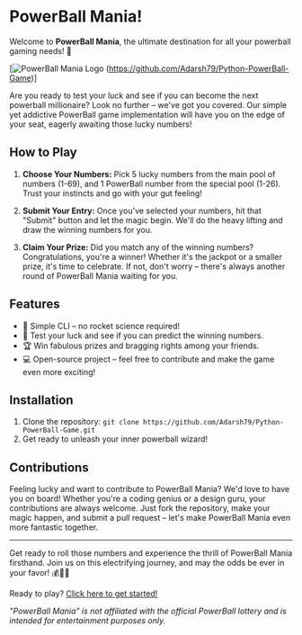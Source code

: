 # PowerBall Mania!

Welcome to **PowerBall Mania**, the ultimate destination for all your powerball gaming needs! 🎉

[![PowerBall Mania Logo](https://w7.pngwing.com/pngs/350/766/png-transparent-lottery-number-powerball-ten-s-purple-text-violet-thumbnail.png)
(https://github.com/Adarsh79/Python-PowerBall-Game)]

Are you ready to test your luck and see if you can become the next powerball millionaire? Look no further – we've got you covered. Our simple yet addictive PowerBall game implementation will have you on the edge of your seat, eagerly awaiting those lucky numbers!

## How to Play

1. **Choose Your Numbers:** Pick 5 lucky numbers from the main pool of numbers (1-69), and 1 PowerBall number from the special pool (1-26). Trust your instincts and go with your gut feeling!

2. **Submit Your Entry:** Once you've selected your numbers, hit that "Submit" button and let the magic begin. We'll do the heavy lifting and draw the winning numbers for you.

3. **Claim Your Prize:** Did you match any of the winning numbers? Congratulations, you're a winner! Whether it's the jackpot or a smaller prize, it's time to celebrate. If not, don't worry – there's always another round of PowerBall Mania waiting for you.

## Features

- 🌟 Simple CLI – no rocket science required!
- 🎩 Test your luck and see if you can predict the winning numbers.
- 🏆 Win fabulous prizes and bragging rights among your friends.
- 💻 Open-source project – feel free to contribute and make the game even more exciting!

## Installation

1. Clone the repository: `git clone https://github.com/Adarsh79/Python-PowerBall-Game.git`
2. Get ready to unleash your inner powerball wizard!

## Contributions

Feeling lucky and want to contribute to PowerBall Mania? We'd love to have you on board! Whether you're a coding genius or a design guru, your contributions are always welcome. Just fork the repository, make your magic happen, and submit a pull request – let's make PowerBall Mania even more fantastic together.

---

Get ready to roll those numbers and experience the thrill of PowerBall Mania firsthand. Join us on this electrifying journey, and may the odds be ever in your favor! 💰🎉🔮

Ready to play? [Click here to get started!](https://github.com/Adarsh79/Python-PowerBall-Game)

*"PowerBall Mania" is not affiliated with the official PowerBall lottery and is intended for entertainment purposes only.*
